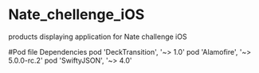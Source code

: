 # Nate_chellenge_iOS
products displaying application for Nate challenge iOS


#Pod file Dependencies
   pod 'DeckTransition', '~> 1.0'
   pod 'Alamofire', '~> 5.0.0-rc.2'
   pod 'SwiftyJSON', '~> 4.0'
